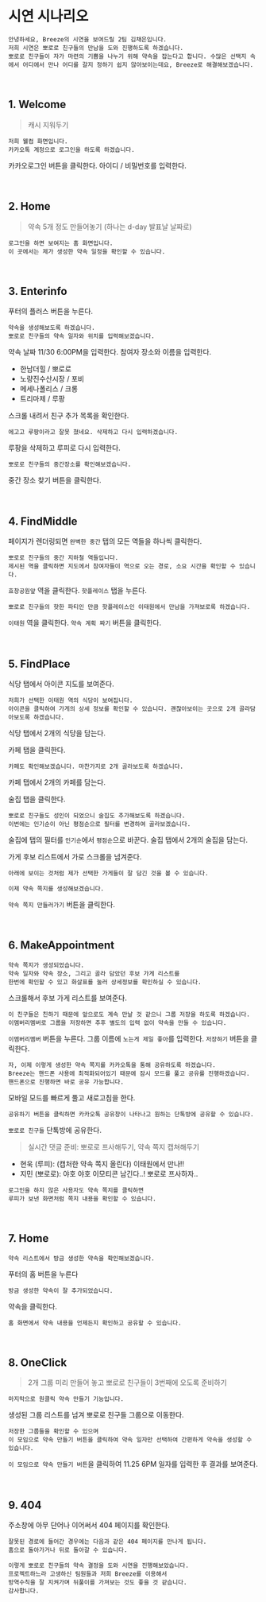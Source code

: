 # 시연 시나리오
```
안녕하세요, Breeze의 시연을 보여드릴 2팀 김채은입니다. 
저희 시연은 뽀로로 친구들의 만남을 도와 진행하도록 하겠습니다. 
뽀로로 친구들이 자가 마련의 기쁨을 나누기 위해 약속을 잡는다고 합니다. 수많은 선택지 속에서 어디에서 만나 어디를 갈지 정하기 쉽지 않아보이는데요, Breeze로 해결해보겠습니다.
```

<br>

## 1. Welcome

> 캐시 지워두기
```
저희 웰컴 화면입니다.
카카오톡 계정으로 로그인을 하도록 하겠습니다.
```
카카오로그인 버튼을 클릭한다.
아이디 / 비밀번호를 입력한다.

<br>

## 2. Home

> 약속 5개 정도 만들어놓기 (하나는 d-day 발표날 날짜로)

```
로그인을 하면 보여지는 홈 화면입니다.
이 곳에서는 제가 생성한 약속 일정을 확인할 수 있습니다.
```

<br>

## 3. Enterinfo

푸터의 플러스 버튼을 누른다.

```
약속을 생성해보도록 하겠습니다.
뽀로로 친구들의 약속 일자와 위치를 입력해보겠습니다. 
```

약속 날짜 11/30 6:00PM을 입력한다.
참여자 장소와 이름을 입력한다.
- 한남더힐 / 뽀로로
- 노량진수산시장 / 포비
- 메세나폴리스 / 크롱
- 트리마제 / 루팡

스크롤 내려서 친구 추가 목록을 확인한다.

```
에고고 루팡이라고 잘못 쳤네요. 삭제하고 다시 입력하겠습니다.
```

루팡을 삭제하고 루피로 다시 입력한다.

```
뽀로로 친구들의 중간장소를 확인해보겠습니다.
```

중간 장소 찾기 버튼을 클릭한다.

<br>

## 4. FindMiddle

페이지가 렌더링되면 `완벽한 중간` 탭의 모든 역들을 하나씩 클릭한다.

```
뽀로로 친구들의 중간 지하철 역들입니다.
제시된 역을 클릭하면 지도에서 참여자들이 역으로 오는 경로, 소요 시간을 확인할 수 있습니다.
```

`효창공원앞` 역을 클릭한다.
`핫플레이스` 탭을 누른다.

```
뽀로로 친구들의 핫한 파티인 만큼 핫플레이스인 이태원에서 만남을 가져보로록 하겠습니다.
```

`이태원` 역을 클릭한다.
`약속 계획 짜기` 버튼을 클릭한다.

<br>

## 5. FindPlace

식당 탭에서 아이콘 지도를 보여준다.
```
저희가 선택한 이태원 역의 식당이 보여집니다. 
아이콘을 클릭하여 가게의 상세 정보를 확인할 수 있습니다. 괜찮아보이는 곳으로 2개 골라담아보도록 하겠습니다.
```
식당 탭에서 2개의 식당을 담는다.

카페 탭을 클릭한다.
```
카페도 확인해보겠습니다. 마찬가지로 2개 골라보도록 하겠습니다.
```
카페 탭에서 2개의 카페를 담는다.

술집 탭을 클릭한다.
```
뽀로로 친구들도 성인이 되었으니 술집도 추가해보도록 하겠습니다.
이번에는 인기순이 아닌 평점순으로 필터를 변경하여 골라보겠습니다.
```
술집에 탭의 필터를 `인기순`에서 `평점순`으로 바꾼다.
술집 탭에서 2개의 술집을 담는다.

가게 후보 리스트에서 가로 스크롤을 넘겨준다.
```
아래에 보이는 것처럼 제가 선택한 가게들이 잘 담긴 것을 볼 수 있습니다.
```
```
이제 약속 쪽지를 생성해보겠습니다.
```

`약속 쪽지 만들러가기` 버튼을 클릭한다.

<br>

## 6. MakeAppointment

```
약속 쪽지가 생성되었습니다.
약속 일자와 약속 장소, 그리고 골라 담았던 후보 가게 리스트를 
한번에 확인할 수 있고 화살표를 눌러 상세정보를 확인하실 수 있습니다.
```
스크롤해서 후보 가게 리스트를 보여준다.
```
이 친구들은 친하기 때문에 앞으로도 계속 만날 것 같으니 그룹 저장을 하도록 하겠습니다.
이멤버리멤버로 그룹을 저장하면 추후 별도의 입력 없이 약속을 만들 수 있습니다.
```
`이멤버리멤버` 버튼을 누른다. 
그룹 이름에 `노는게 제일 좋아`를 입력한다.
`저장하기` 버튼을 클릭한다.

```
자, 이제 이렇게 생성한 약속 쪽지를 카카오톡을 통해 공유하도록 하겠습니다.
Breeze는 핸드폰 사용에 최적화되어있기 때문에 잠시 모드를 풀고 공유를 진행하겠습니다. 핸드폰으로 진행하면 바로 공유 가능합니다.
```

모바일 모드를 빠르게 풀고 새로고침을 한다.
```
공유하기 버튼을 클릭하면 카카오톡 공유창이 나타나고 원하는 단톡방에 공유할 수 있습니다.
```
`뽀로로 친구들` 단톡방에 공유한다.

> 실시간 댓글 준비: 뽀로로 프사해두기, 약속 쪽지 캡쳐해두기
- 현욱 (루피): (캡처한 약속 쪽지 올린다) 이태원에서 만나!!
- 지민 (뽀로로): 야호 야호 이모티콘 남긴다..! 뽀로로 프사하자..

```
로그인을 하지 않은 사용자도 약속 쪽지를 클릭하면
루피가 보낸 화면처럼 쪽지 내용을 확인할 수 있습니다.
```

<br>

## 7. Home

```
약속 리스트에서 방금 생성한 약속을 확인해보겠습니다.
```
푸터의 홈 버튼을 누른다
```
방금 생성한 약속이 잘 추가되었습니다.
```
약속을 클릭한다.
```
홈 화면에서 약속 내용을 언제든지 확인하고 공유할 수 있습니다.
```

<br>

## 8. OneClick
> 2개 그룹 미리 만들어 놓고 뽀로로 친구들이 3번째에 오도록 준비하기
```
마지막으로 원클릭 약속 만들기 기능입니다.
```
생성된 그룹 리스트를 넘겨 뽀로로 친구들 그룹으로 이동한다.
```
저장한 그룹들을 확인할 수 있으며
이 모임으로 약속 만들기 버튼을 클릭하여 약속 일자만 선택하여 간편하게 약속을 생성할 수 있습니다.
```
`이 모임으로 약속 만들기 버튼`을 클릭하여 11.25 6PM 일자를 입력한 후 결과를 보여준다.

<br>

## 9. 404

주소창에 아무 단어나 이어써서 404 페이지를 확인한다.

```
잘못된 경로에 들어간 경우에는 다음과 같은 404 페이지를 만나게 됩니다.
홈으로 돌아가거나 뒤로 돌아갈 수 있습니다.
```

```
이렇게 뽀로로 친구들의 약속 결정을 도와 시연을 진행해보았습니다.
프로젝트하느라 고생하신 팀원들과 저희 Breeze를 이용해서 
방역수칙을 잘 지켜가며 뒤풀이를 가져보는 것도 좋을 것 같습니다.
감사합니다.
```

